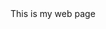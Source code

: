 <html>
  <head>
    <title>My web page </title>
  </head>
  <body>
    This is my web page
  </body>
</html>
